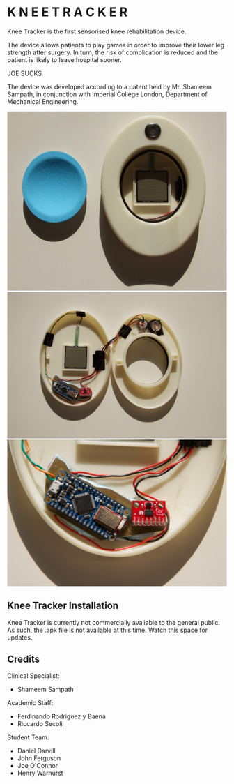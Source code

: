 # K N E E T R A C K E R
 Knee Tracker is the first sensorised knee rehabilitation device. 
 
 The device allows patients to play games in order to improve their lower leg strength after surgery. In turn, the risk of complication is reduced and the patient is likely to leave hospital sooner.
 
 JOE SUCKS
 
 The device was developed according to a patent held by Mr. Shameem Sampath, in conjunction with Imperial College London, Department of Mechanical Engineering.
 
![Alt text](photos/IMG_5400.jpg?raw=true "Knee Tracker")
![Alt text](photos/IMG_5379.jpg?raw=true "Knee Tracker")
![Alt text](photos/IMG_5380.jpg?raw=true "Knee Tracker")

## Knee Tracker Installation

Knee Tracker is currently not commercially available to the general public. As such, the .apk file is not available at this time. Watch this space for updates.

## Credits

Clinical Specialist:

- Shameem Sampath

Academic Staff:

- Ferdinando Rodriguez y Baena
- Riccardo Secoli


Student Team:

- Daniel Darvill
- John Ferguson
- Joe O'Connor
- Henry Warhurst



